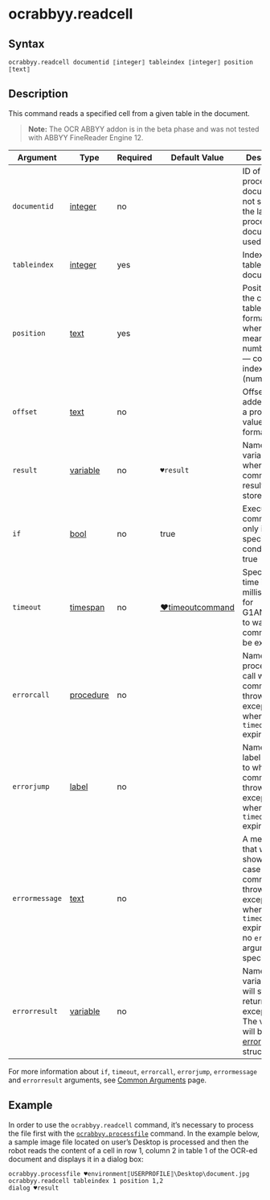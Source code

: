 # ocrabbyy.readcell

## Syntax

```G1ANT
ocrabbyy.readcell documentid ⟦integer⟧ tableindex ⟦integer⟧ position ⟦text⟧ 
```

## Description

This command reads a specified cell from a given table in the document.

> **Note:** The OCR ABBYY addon is in the beta phase and was not tested with ABBYY FineReader Engine 12.

| Argument | Type | Required | Default Value | Description |
| -------- | ---- | -------- | ------------- | ----------- |
|`documentid`| [integer](https://manual.g1ant.com/link/G1ANT.Language/G1ANT.Language/Structures/IntegerStructure.md) | no | | ID of a processed document. If not specified, the last processed document is used |
|`tableindex`| [integer](https://manual.g1ant.com/link/G1ANT.Language/G1ANT.Language/Structures/IntegerStructure.md) | yes |  | Index of a table in a document |
|`position`| [text](https://manual.g1ant.com/link/G1ANT.Language/G1ANT.Language/Structures/TextStructure.md) | yes | | Position of the cell in the table in `X,Y` format, where `X` means row number and `Y` — column index (number) |
|`offset`| [text](https://manual.g1ant.com/link/G1ANT.Language/G1ANT.Language/Structures/TextStructure.md) | no | | Offset to be added to get a proper value in `X,Y` format |
| `result`       | [variable](https://manual.g1ant.com/link/G1ANT.Language/G1ANT.Language/Structures/VariableStructure.md) | no       | `♥result`                                                   | Name of a variable where the command's result will be stored |
| `if`           | [bool](https://manual.g1ant.com/link/G1ANT.Language/G1ANT.Language/Structures/BooleanStructure.md) | no       | true                                                        | Executes the command only if a specified condition is true   |
| `timeout`      | [timespan](https://manual.g1ant.com/link/G1ANT.Language/G1ANT.Language/Structures/TimeSpanStructure.md) | no       | [♥timeoutcommand](https://manual.g1ant.com/link/G1ANT.Language/G1ANT.Addon.Core/Variables/TimeoutCommandVariable.md) | Specifies time in milliseconds for G1ANT.Robot to wait for the command to be executed |
| `errorcall`    | [procedure](https://manual.g1ant.com/link/G1ANT.Language/G1ANT.Language/Structures/ProcedureStructure.md) | no       |                                                             | Name of a procedure to call when the command throws an exception or when a given `timeout` expires |
| `errorjump`    | [label](https://manual.g1ant.com/link/G1ANT.Language/G1ANT.Language/Structures/LabelStructure.md) | no       |                                                             | Name of the label to jump to when the command throws an exception or when a given `timeout` expires |
| `errormessage` | [text](https://manual.g1ant.com/link/G1ANT.Language/G1ANT.Language/Structures/TextStructure.md) | no       |                                                             | A message that will be shown in case the command throws an exception or when a given `timeout` expires, and no `errorjump` argument is specified |
| `errorresult`  | [variable](https://manual.g1ant.com/link/G1ANT.Language/G1ANT.Language/Structures/VariableStructure.md) | no       |                                                             | Name of a variable that will store the returned exception. The variable will be of [error](https://manual.g1ant.com/link/G1ANT.Language/G1ANT.Language/Structures/ErrorStructure.md) structure  |

For more information about `if`, `timeout`, `errorcall`, `errorjump`, `errormessage` and `errorresult` arguments, see [Common Arguments](https://manual.g1ant.com/link/G1ANT.Manual/appendices/common-arguments.md) page.

## Example

In order to use the `ocrabbyy.readcell` command, it’s necessary to process the file first with the [`ocrabbyy.processfile`](https://manual.g1ant.com/link/G1ANT.Addon/G1ANT.Addon.Ocr.AbbyyFineReader/G1ANT.Addon.Ocr.AbbyyFineReader/Commands/OcrAbbyyProcessFileCommand.md) command. In the example below, a sample image file located on user’s Desktop is processed and then the robot reads the content of a cell in row 1, column 2 in table 1 of the OCR-ed document and displays it in a dialog box:

```G1ANT
ocrabbyy.processfile ♥environment⟦USERPROFILE⟧\Desktop\document.jpg
ocrabbyy.readcell tableindex 1 position 1,2
dialog ♥result
```

